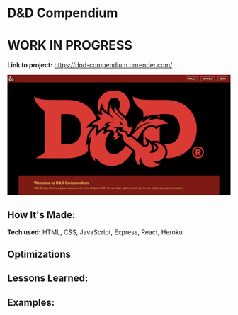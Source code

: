 # D&D Compendium
# WORK IN PROGRESS

**Link to project:** https://dnd-compendium.onrender.com/

<img src="./assets/d&dfrontpage.png" img alt = "D&D Compendium Front Page"/>

## How It's Made:

**Tech used:** HTML, CSS, JavaScript, Express, React, Heroku


## Optimizations


## Lessons Learned:


## Examples:
